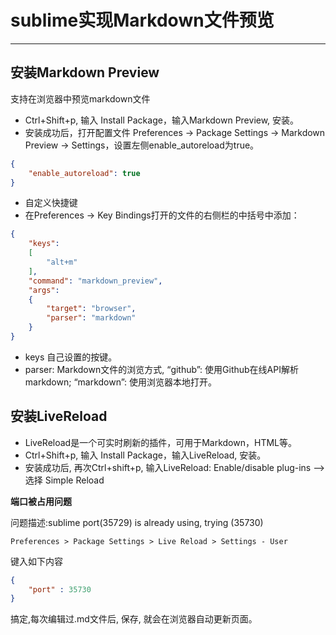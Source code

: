 # sublime实现Markdown文件预览

---

## 安装Markdown Preview

支持在浏览器中预览markdown文件

+   Ctrl+Shift+p, 输入 Install Package，输入Markdown Preview, 安装。
+   安装成功后，打开配置文件 Preferences -> Package Settings -> Markdown Preview -> Settings，设置左侧enable_autoreload为true。

```json
{
    "enable_autoreload": true
}
```

+   自定义快捷键
+   在Preferences -> Key Bindings打开的文件的右侧栏的中括号中添加：

```json
{
    "keys":
    [
        "alt+m"
    ],
    "command": "markdown_preview",
    "args":
    {
        "target": "browser",
        "parser": "markdown"
    }
}
```

+   keys 自己设置的按键。
+   parser: Markdown文件的浏览方式, “github”: 使用Github在线API解析markdown; “markdown”: 使用浏览器本地打开。

## 安装LiveReload

+   LiveReload是一个可实时刷新的插件，可用于Markdown，HTML等。
+   Ctrl+Shift+p, 输入 Install Package，输入LiveReload, 安装。
+   安装成功后, 再次Ctrl+shift+p, 输入LiveReload: Enable/disable plug-ins --> 选择 Simple Reload

**端口被占用问题**

问题描述:sublime port(35729) is already using, trying (35730)

```
Preferences > Package Settings > Live Reload > Settings - User
```

键入如下内容

```json
{
    "port" : 35730
}
```

搞定,每次编辑过.md文件后, 保存, 就会在浏览器自动更新页面。
